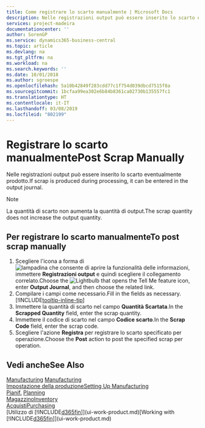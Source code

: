 ```yaml
---
title: Come registrare lo scarto manualmente | Microsoft Docs
description: Nelle registrazioni output può essere inserito lo scarto eventualmente prodotto. Si noti che la quantità di scarto non va ad aumentare la quantità di output.
services: project-madeira
documentationcenter: ''
author: SorenGP
ms.service: dynamics365-business-central
ms.topic: article
ms.devlang: na
ms.tgt_pltfrm: na
ms.workload: na
ms.search.keywords: ''
ms.date: 10/01/2018
ms.author: sgroespe
ms.openlocfilehash: 5a10b42849f283cdd77c1f754d039dbcd7515f8a
ms.sourcegitcommit: 1bcfaa99ea302e6b84b8361ca02730b135557fc1
ms.translationtype: HT
ms.contentlocale: it-IT
ms.lasthandoff: 03/08/2019
ms.locfileid: "802199"
---
```

# <a name="post-scrap-manually"></a><span data-ttu-id="1a7f3-104">Registrare lo scarto manualmente</span><span class="sxs-lookup"><span data-stu-id="1a7f3-104">Post Scrap Manually</span></span>
<span data-ttu-id="1a7f3-105">Nelle registrazioni output può essere inserito lo scarto eventualmente prodotto.</span><span class="sxs-lookup"><span data-stu-id="1a7f3-105">If scrap is produced during processing, it can be entered in the output journal.</span></span> 

> [!NOTE]
> <span data-ttu-id="1a7f3-106">La quantità di scarto non aumenta la quantità di output.</span><span class="sxs-lookup"><span data-stu-id="1a7f3-106">The scrap quantity does not increase the output quantity.</span></span>  

## <a name="to-post-scrap-manually"></a><span data-ttu-id="1a7f3-107">Per registrare lo scarto manualmente</span><span class="sxs-lookup"><span data-stu-id="1a7f3-107">To post scrap manually</span></span>  
1. <span data-ttu-id="1a7f3-108">Scegliere l'icona a forma di ![lampadina che consente di aprire la funzionalità delle informazioni](media/ui-search/search_small.png "Informazioni sull'operazione che si desidera eseguire"), immettere **Registrazioni output** e quindi scegliere il collegamento correlato.</span><span class="sxs-lookup"><span data-stu-id="1a7f3-108">Choose the ![Lightbulb that opens the Tell Me feature](media/ui-search/search_small.png "Tell me what you want to do") icon, enter **Output Journal**, and then choose the related link.</span></span>  
2. <span data-ttu-id="1a7f3-109">Compilare i campi come necessario.</span><span class="sxs-lookup"><span data-stu-id="1a7f3-109">Fill in the fields as necessary.</span></span> [!INCLUDE[tooltip-inline-tip](includes/tooltip-inline-tip_md.md)]  
3. <span data-ttu-id="1a7f3-110">Immettere la quantità di scarto nel campo **Quantità Scartata**.</span><span class="sxs-lookup"><span data-stu-id="1a7f3-110">In the **Scrapped Quantity** field, enter the scrap quantity.</span></span>  
4. <span data-ttu-id="1a7f3-111">Immettere il codice di scarto nel campo **Codice scarto**.</span><span class="sxs-lookup"><span data-stu-id="1a7f3-111">In the **Scrap Code** field, enter the scrap code.</span></span>  
5. <span data-ttu-id="1a7f3-112">Scegliere l'azione **Registra** per registrare lo scarto specificato per operazione.</span><span class="sxs-lookup"><span data-stu-id="1a7f3-112">Choose the **Post** action to post the specified scrap per operation.</span></span>  

## <a name="see-also"></a><span data-ttu-id="1a7f3-113">Vedi anche</span><span class="sxs-lookup"><span data-stu-id="1a7f3-113">See Also</span></span>  
<span data-ttu-id="1a7f3-114">[Manufacturing](production-manage-manufacturing.md)  </span><span class="sxs-lookup"><span data-stu-id="1a7f3-114">[Manufacturing](production-manage-manufacturing.md)  </span></span>  
[<span data-ttu-id="1a7f3-115">Impostazione della produzione</span><span class="sxs-lookup"><span data-stu-id="1a7f3-115">Setting Up Manufacturing</span></span>](production-configure-production-processes.md)  
<span data-ttu-id="1a7f3-116">[Pianif.](production-planning.md)    </span><span class="sxs-lookup"><span data-stu-id="1a7f3-116">[Planning](production-planning.md)    </span></span>  
[<span data-ttu-id="1a7f3-117">Magazzino</span><span class="sxs-lookup"><span data-stu-id="1a7f3-117">Inventory</span></span>](inventory-manage-inventory.md)  
[<span data-ttu-id="1a7f3-118">Acquisti</span><span class="sxs-lookup"><span data-stu-id="1a7f3-118">Purchasing</span></span>](purchasing-manage-purchasing.md)  
<span data-ttu-id="1a7f3-119">[Utilizzo di [!INCLUDE[d365fin](includes/d365fin_md.md)]](ui-work-product.md)</span><span class="sxs-lookup"><span data-stu-id="1a7f3-119">[Working with [!INCLUDE[d365fin](includes/d365fin_md.md)]](ui-work-product.md)</span></span>
